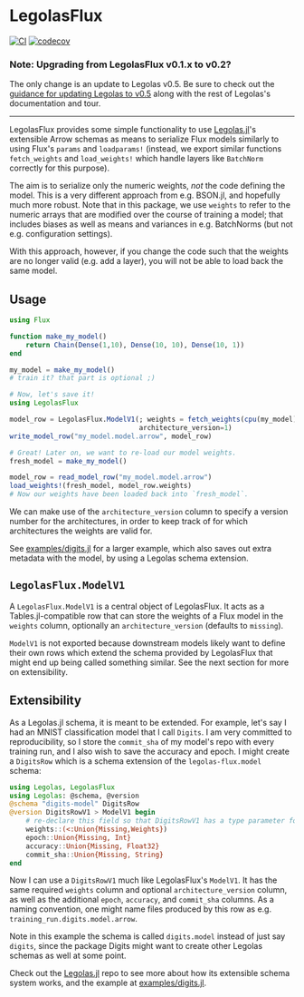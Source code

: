 # LegolasFlux

[![CI](https://github.com/beacon-biosignals/LegolasFlux.jl/actions/workflows/CI.yml/badge.svg)](https://github.com/beacon-biosignals/LegolasFlux.jl/actions/workflows/CI.yml)
[![codecov](https://codecov.io/gh/beacon-biosignals/LegolasFlux.jl/branch/main/graph/badge.svg?token=NHYUL22HCC)](https://codecov.io/gh/beacon-biosignals/LegolasFlux.jl)

### Note: Upgrading from LegolasFlux v0.1.x to v0.2?
The only change is an update to Legolas v0.5. Be sure to check out the [guidance for updating Legolas to v0.5](https://beacon-biosignals.github.io/Legolas.jl/dev/upgrade/) along with the rest of Legolas's documentation and tour.

---

LegolasFlux provides some simple functionality to use [Legolas.jl](https://github.com/beacon-biosignals/Legolas.jl/)'s
extensible Arrow schemas as means to serialize Flux models similarly to using Flux's `params` and `loadparams!`
(instead, we export similar functions `fetch_weights` and `load_weights!` which handle layers like `BatchNorm` correctly for this purpose).

The aim is to serialize only the numeric weights, *not* the code defining the model. This is a very different approach
from e.g. BSON.jl, and hopefully much more robust. Note that in this package, we use `weights` to refer to the numeric arrays that are modified over the course of training a model; that includes biases as well as means and variances in e.g. BatchNorms (but not e.g. configuration settings).

With this approach, however, if you change the code such that the weights are no longer valid (e.g. add a layer),
you will not be able to load back the same model.

## Usage

```julia
using Flux

function make_my_model()
    return Chain(Dense(1,10), Dense(10, 10), Dense(10, 1))
end

my_model = make_my_model()
# train it? that part is optional ;)

# Now, let's save it!
using LegolasFlux

model_row = LegolasFlux.ModelV1(; weights = fetch_weights(cpu(my_model)),
                                architecture_version=1)
write_model_row("my_model.model.arrow", model_row)

# Great! Later on, we want to re-load our model weights.
fresh_model = make_my_model()

model_row = read_model_row("my_model.model.arrow")
load_weights!(fresh_model, model_row.weights)
# Now our weights have been loaded back into `fresh_model`.

```

We can make use of the `architecture_version` column to specify a version number for the architectures, in order
to keep track of for which architectures the weights are valid for.

See [examples/digits.jl](examples/digits.jl) for a larger example, which also saves out extra metadata with the model,
by using a Legolas schema extension.

## `LegolasFlux.ModelV1`

A `LegolasFlux.ModelV1` is a central object of LegolasFlux. It acts as a Tables.jl-compatible row that can store the weights
of a Flux model in the `weights` column, optionally an `architecture_version` (defaults to `missing`).

`ModelV1` is not exported because downstream models likely want to define their own rows which extend the schema provided by LegolasFlux
that might end up being called something similar. See the next section for more on extensibility.

## Extensibility

As a Legolas.jl schema, it is meant to be extended. For example, let's say I had an MNIST classification model
that I call `Digits`. I am very committed to reproducibility, so I store the `commit_sha` of my model's repo
with every training run, and I also wish to save the accuracy and epoch. I might create a `DigitsRow` which is
a schema extension of the `legolas-flux.model` schema:

```julia
using Legolas, LegolasFlux
using Legolas: @schema, @version
@schema "digits-model" DigitsRow
@version DigitsRowV1 > ModelV1 begin
    # re-declare this field so that DigitsRowV1 has a type parameter for weights
    weights::(<:Union{Missing,Weights})
    epoch::Union{Missing, Int}
    accuracy::Union{Missing, Float32}
    commit_sha::Union{Missing, String}
end
```

Now I can use a `DigitsRowV1` much like LegolasFlux's `ModelV1`. It has the same required `weights` column and optional `architecture_version` column, as well as the additional `epoch`, `accuracy`, and `commit_sha` columns. As a naming convention,
one might name files produced by this row as e.g. `training_run.digits.model.arrow`.

Note in this example the schema is called `digits.model` instead of just say `digits`, since the package Digits might want to
create other Legolas schemas as well at some point.

Check out the [Legolas.jl](https://github.com/beacon-biosignals/Legolas.jl/) repo to see more about how its extensible schema system works,
and the example at [examples/digits.jl](examples/digits.jl).
